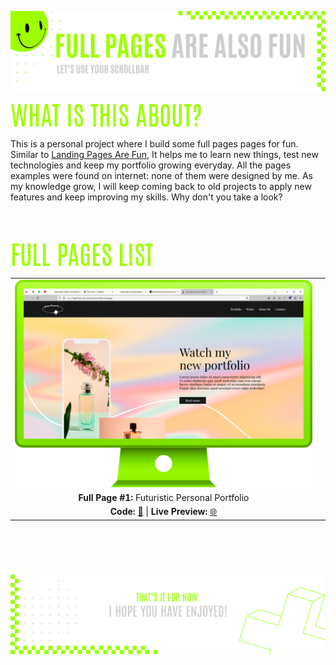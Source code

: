 ![A pretty README header](assets/Readme-Header.png)
<br />
<br />
![What is this about?](assets/Readme-What-is-this.png)

This is a personal project where I build some full pages pages for fun. Similar to [Landing Pages Are Fun](https://github.com/malunaridev/Landing-Pages-Are-Fun), It helps me to learn new things, test new technologies and keep my portfolio growing everyday. All the pages examples were found on internet: none of them were designed by me. As my knowledge grow, I will keep coming back to old projects to apply new features and keep improving my skills. Why don't you take a look?
<br />
<br />
<br />
<br />

![Landing pages list](assets/Readme-Full-pages-list.png)

|         |             |    
| :-------------:|:-------------:|
| ![Landing page 1](assets/Readme-FP1.png) |  |
| **Full Page #1:** Futuristic Personal Portfolio   |   
| **Code:** [📄](https://github.com/malunaridev/Full-Pages-Are-Also-Fun/tree/master/futuristic-personal-portfolio) \| **Live Preview:** [🌐](https://fpaaf-futuristic-personal-portfolio.vercel.app/) | 

<br />
<br />
<br />

![A pretty README footer](assets/Readme-Footer.png)